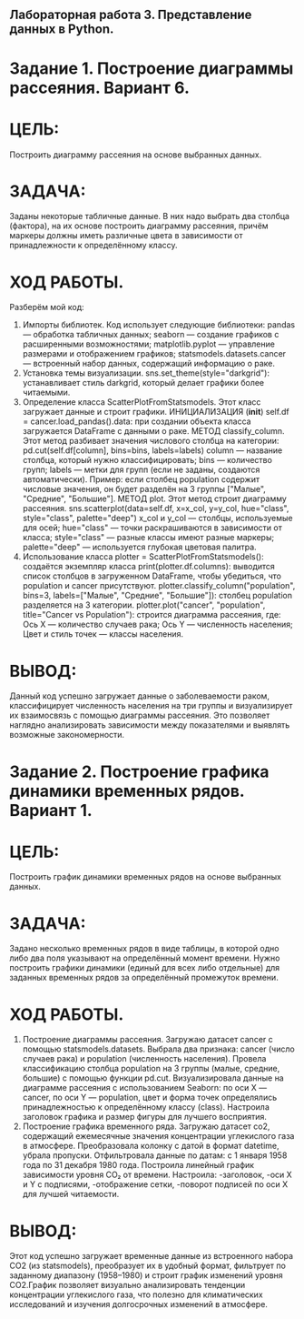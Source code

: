 ## Лабораторная работа 3. Представление данных в Python.
# Задание 1. Построение диаграммы рассеяния. Вариант 6. 
# ЦЕЛЬ: 
Построить диаграмму рассеяния на основе выбранных данных.
# ЗАДАЧА: 
Заданы некоторые табличные данные. В них надо выбрать два столбца (фактора), на их основе построить диаграмму рассеяния, причём маркеры должны иметь различные цвета в зависимости от принадлежности к определённому классу.
# ХОД РАБОТЫ. 
Разберём мой код:
1. Импорты библиотек. Код использует следующие библиотеки:
   pandas — обработка табличных данных;
   seaborn — создание графиков с расширенными возможностями;
   matplotlib.pyplot — управление размерами и отображением графиков;
   statsmodels.datasets.cancer — встроенный набор данных, содержащий информацию о раке.
2. Установка темы визуализации.
   sns.set_theme(style="darkgrid"): устанавливает стиль darkgrid, который делает графики более читаемыми.
3. Определение класса ScatterPlotFromStatsmodels.
Этот класс загружает данные и строит графики.
ИНИЦИАЛИЗАЦИЯ (__init__)
   self.df = cancer.load_pandas().data: при создании объекта класса загружается DataFrame с данными о раке.
МЕТОД classify_column. Этот метод разбивает значения числового столбца на категории:
   pd.cut(self.df[column], bins=bins, labels=labels)
   column — название столбца, который нужно классифицировать;
   bins — количество групп;
   labels — метки для групп (если не заданы, создаются автоматически).
Пример: если столбец population содержит числовые значения, он будет разделён на 3 группы ["Малые", "Средние", "Большие"].
МЕТОД plot. Этот метод строит диаграмму рассеяния.
   sns.scatterplot(data=self.df, x=x_col, y=y_col, hue="class", style="class", palette="deep")
   x_col и y_col — столбцы, используемые для осей;
   hue="class" — точки раскрашиваются в зависимости от класса;
   style="class" — разные классы имеют разные маркеры;
   palette="deep" — используется глубокая цветовая палитра.
4. Использование класса
   plotter = ScatterPlotFromStatsmodels(): создаётся экземпляр класса
   print(plotter.df.columns): выводится список столбцов в загруженном DataFrame, чтобы убедиться, что population и cancer присутствуют.
   plotter.classify_column("population", bins=3, labels=["Малые", "Средние", "Большие"]): столбец population разделяется на 3 категории.
   plotter.plot("cancer", "population", title="Cancer vs Population"): cтроится диаграмма рассеяния, где:
   Ось X — количество случаев рака;
   Ось Y — численность населения;
Цвет и стиль точек — классы населения.
# ВЫВОД: 
Данный код успешно загружает данные о заболеваемости раком, классифицирует численность населения на три группы и визуализирует их взаимосвязь с помощью диаграммы рассеяния. Это позволяет наглядно анализировать зависимости между показателями и выявлять возможные закономерности.

# Задание 2. Построение графика динамики временных рядов. Вариант 1.
# ЦЕЛЬ: 
Построить график динамики временных рядов на основе выбранных данных.
# ЗАДАЧА: 
Задано несколько временных рядов в виде таблицы, в которой одно либо два поля указывают на определённый момент времени. Нужно построить графики динамики (единый для всех либо отдельные) для заданных временных рядов за определённый промежуток времени.
# ХОД РАБОТЫ. 
1. Построение диаграммы рассеяния.
Загружаю датасет cancer с помощью statsmodels.datasets.
Выбрала два признака: cancer (число случаев рака) и population (численность населения).
Провела классификацию столбца population на 3 группы (малые, средние, большие) с помощью функции pd.cut.
Визуализировала данные на диаграмме рассеяния с использованием Seaborn:
по оси X — cancer,
по оси Y — population,
цвет и форма точек определялись принадлежностью к определённому классу (class).
Настроила заголовок графика и размер фигуры для лучшего восприятия.
2. Построение графика временного ряда.
Загружаю датасет co2, содержащий ежемесячные значения концентрации углекислого газа в атмосфере.
Преобразовала колонку с датой в формат datetime, убрала пропуски.
Отфильтровала данные по датам: с 1 января 1958 года по 31 декабря 1980 года.
Построила линейный график зависимости уровня CO₂ от времени.
Настроила:
-заголовок,
-оси X и Y с подписями,
-отображение сетки,
-поворот подписей по оси X для лучшей читаемости.
# ВЫВОД: 
Этот код успешно загружает временные данные из встроенного набора CO2 (из statsmodels), преобразует их в удобный формат, фильтрует по заданному диапазону (1958–1980) и строит график изменений уровня CO2.График позволяет визуально анализировать тенденции концентрации углекислого газа, что полезно для климатических исследований и изучения долгосрочных изменений в атмосфере.
